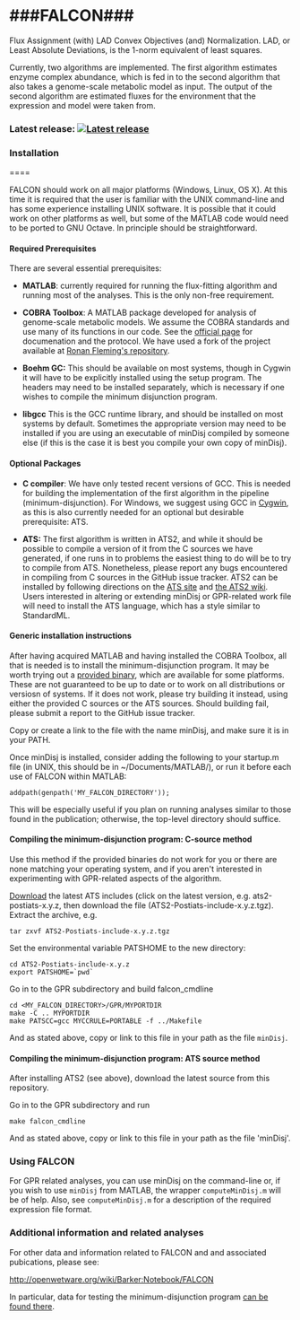 ###FALCON###
====

Flux Assignment (with) LAD Convex Objectives (and) Normalization.
LAD, or Least Absolute Deviations, is the 1-norm equivalent of least squares.

Currently, two algorithms are implemented. The first algorithm estimates
enzyme complex abundance, which is fed in to the second algorithm that
also takes a genome-scale metabolic model as input. The output of the
second algorithm are estimated fluxes for the environment that the
expression and model were taken from.

### Latest release:  [![Latest release](https://zenodo.org/badge/4025/bbarker/FALCON.png)](http://dx.doi.org/10.5281/zenodo.9980) ###

### Installation ###
====

FALCON should work on all major platforms (Windows, Linux, OS X). 
At this time it is required that the user is familiar with the UNIX
command-line and has some experience installing UNIX software. It
is possible that it could work on other platforms as well, but some of
the MATLAB code would need to be ported to GNU Octave. In principle
should be straightforward.

#### Required Prerequisites ####

There are several essential prerequisites:

* **MATLAB**: currently required for running the flux-fitting algorithm and 
 running most of the analyses. This is the only non-free requirement. 

* **COBRA Toolbox**: A MATLAB package developed for analysis of genome-scale
 metabolic models. We assume the COBRA standards and use many of its functions
 in our code.  See the [official page](http://opencobra.sourceforge.net/) 
 for documenation and the protocol. We have used a fork of the project available 
 at [Ronan Fleming's repository](https://github.com/rmtfleming/cobratoolbox).


* **Boehm GC:** This should be available
 on most systems, though in Cygwin it will have to be explicitly installed
 using the setup program. The headers may need to be installed separately, which
 is necessary if one wishes to compile the minimum disjunction program.

* **libgcc** This is the GCC runtime library, and should be installed on most
 systems by default. Sometimes the appropriate version may need to be installed
 if you are using an executable of minDisj compiled by someone else 
 (if this is the case it is best you compile your own copy of minDisj).

#### Optional Packages ####
* **C compiler**: We have only tested recent versions of GCC. This is
 needed for building the implementation of the first algorithm in the
 pipeline (minimum-disjunction). For Windows, we suggest using GCC in
 [Cygwin](http://cygwin.com/), as this is also currently needed for an
 optional but desirable prerequisite: ATS.

* **ATS:** The first algorithm is written in ATS2, and while it should
 be possible to compile a version of it from the C sources we have
 generated, if one runs in to problems the easiest thing to do will be
 to try to compile from ATS. Nonetheless, please report any bugs
 encountered in compiling from C sources in the GitHub issue tracker.
 ATS2 can be installed by following directions on the [ATS
 site](http://www.ats-lang.org/DOWNLOAD/) and [the ATS2
 wiki](http://sourceforge.net/p/ats2-lang/wiki/Building%20and%20installing/).
 Users interested in altering or extending minDisj or GPR-related work
 file will need to install the ATS language, which has a style similar
 to StandardML.


#### Generic installation instructions ####
After having acquired MATLAB and having installed the COBRA Toolbox,
all that is needed is to install the minimum-disjunction program. It
may be worth trying out a [provided
binary](https://app.box.com/s/ujwvl9vsbzsjyq7qpjao), which are
available for some platforms. These are not guaranteed to be up to
date or to work on all distributions or versiosn of systems. If it
does not work, please try building it instead, using either the
provided C sources or the ATS sources.  Should building fail, please
submit a report to the GitHub issue tracker.

Copy or create a link to the file with the name minDisj, and
make sure it is in your PATH.

Once minDisj is installed, consider adding the following to your startup.m
file (in UNIX, this should be in ~/Documents/MATLAB/), or run it
before each use of FALCON within MATLAB:

    addpath(genpath('MY_FALCON_DIRECTORY'));

This will be especially useful if you plan on running analyses 
similar to those found in the publication; otherwise, the top-level
directory should suffice.

#### Compiling the minimum-disjunction program: C-source method ####
Use this method if the provided binaries do not work for you
or there are none matching your operating system, and if you
aren't interested in experimenting with GPR-related aspects
of the algorithm.

[Download](http://sourceforge.net/projects/ats2-lang/files/ats2-lang/)
the latest ATS includes (click on the latest version,
e.g. ats2-postiats-x.y.z, then download the file
(ATS2-Postiats-include-x.y.z.tgz). Extract the archive, e.g.

    tar zxvf ATS2-Postiats-include-x.y.z.tgz

Set the environmental variable PATSHOME to the new directory:

    cd ATS2-Postiats-include-x.y.z
    export PATSHOME=`pwd`

Go in to the GPR subdirectory and build falcon_cmdline

    cd <MY_FALCON_DIRECTORY>/GPR/MYPORTDIR
    make -C .. MYPORTDIR
    make PATSCC=gcc MYCCRULE=PORTABLE -f ../Makefile
    
And as stated above, copy or link to this file in your path as the file `minDisj`.


#### Compiling the minimum-disjunction program: ATS source method ####
After installing ATS2 (see above), download the latest source
from this repository.

Go in to the GPR subdirectory and run

    make falcon_cmdline
    
And as stated above, copy or link to this file in your path as the file 'minDisj'.

### Using FALCON ###

For GPR related analyses, you can use minDisj on the command-line or, if you wish to use `minDisj` from MATLAB, the wrapper `computeMinDisj.m` will be of help. Also, see `computeMinDisj.m` for a description of the required expression file format.


### Additional information and related analyses ###

For other data and information related to FALCON and and associated
pubications, please see:

http://openwetware.org/wiki/Barker:Notebook/FALCON

In particular, data for testing the minimum-disjunction program [can be found there](http://openwetware.org/wiki/Barker:Notebook/FALCON#Yeast_RNA-Seq_analysis).
